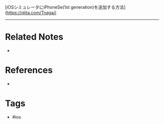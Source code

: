 [iOSシミュレータにiPhoneSe(1st generation)を追加する方法](https://qiita.com/Tnaga/i

---
# Related Notes
- 

# References
- 

# Tags
- #ios 